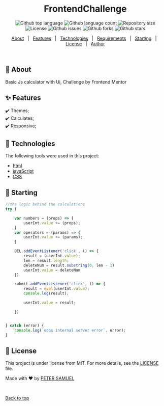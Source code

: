 
</div> 

<h1 align="center">FrontendChallenge</h1>

<p align="center">
  <img alt="Github top language" src="https://img.shields.io/github/languages/top/{{Petsamuel}}/frontendchallenge?color=56BEB8">

  <img alt="Github language count" src="https://img.shields.io/github/languages/count/{{Petsamuel}}/frontendchallenge?color=56BEB8">

  <img alt="Repository size" src="https://img.shields.io/github/repo-size/{{Petsamuel}}/frontendchallenge?color=56BEB8">

  <img alt="License" src="https://img.shields.io/github/license/{{Petsamuel}}/frontendchallenge?color=56BEB8">

  <img alt="Github issues" src="https://img.shields.io/github/issues/{{Petsamuel}}/frontendchallenge?color=56BEB8" />

<img alt="Github forks" src="https://img.shields.io/github/forks/{{Petsamuel}}/frontendchallenge?color=56BEB8" /> 

 <img alt="Github stars" src="https://img.shields.io/github/stars/{{Petsamuel}}/frontendchallenge?color=56BEB8" />
</p>

<!-- Status -->

<!-- <h4 align="center"> 
	🚧  FrontendChallenge 🚀 Under construction...  🚧
</h4> 

<hr> -->

<p align="center">
  <a href="#dart-about">About</a> &#xa0; | &#xa0; 
  <a href="#sparkles-features">Features</a> &#xa0; | &#xa0;
  <a href="#rocket-technologies">Technologies</a> &#xa0; | &#xa0;
  <a href="#white_check_mark-requirements">Requirements</a> &#xa0; | &#xa0;
  <a href="#checkered_flag-starting">Starting</a> &#xa0; | &#xa0;
  <a href="#memo-license">License</a> &#xa0; | &#xa0;
  <a href="https://github.com/{{Petsamuel}}" target="_blank">Author</a>
</p>

<br>

## :dart: About ##

Basic Js calculator with Ui, Challenge by Frontend Mentor

## :sparkles: Features ##

:heavy_check_mark: Themes;\
:heavy_check_mark: Calculates;\
:heavy_check_mark: Responsive;

## :rocket: Technologies ##

The following tools were used in this project:

- [html](https://google.com/html/)
- [javaScript](https://google.com/javascript/)
- [CSS](https://google.com/css)



## :checkered_flag: Starting ##

```javascript
//the logic behind the calculations
try {

    var numbers = (props) => {
        userInt.value += (props);
    }
    var operators = (params) => {
        userInt.value += (params);
    }

    DEL.addEventListener('click', () => {
        result = (userInt.value);
        len = result.length;
        deleteNum = result.substring(0, len - 1)
        userInt.value = deleteNum
    })

    submit.addEventListener('click', () => {
        result = eval(userInt.value);
        console.log(result);

        userInt.value = result;

    })


} catch (error) {
    console.log(`oops internal server error`, error);
}

```

## :memo: License ##

This project is under license from MIT. For more details, see the [LICENSE](LICENSE.md) file.


Made with :heart: by <a href="https://github.com/{{Petsamuel}}" target="_blank">PETER SAMUEL</a>

&#xa0;

<a href="#top">Back to top</a>
